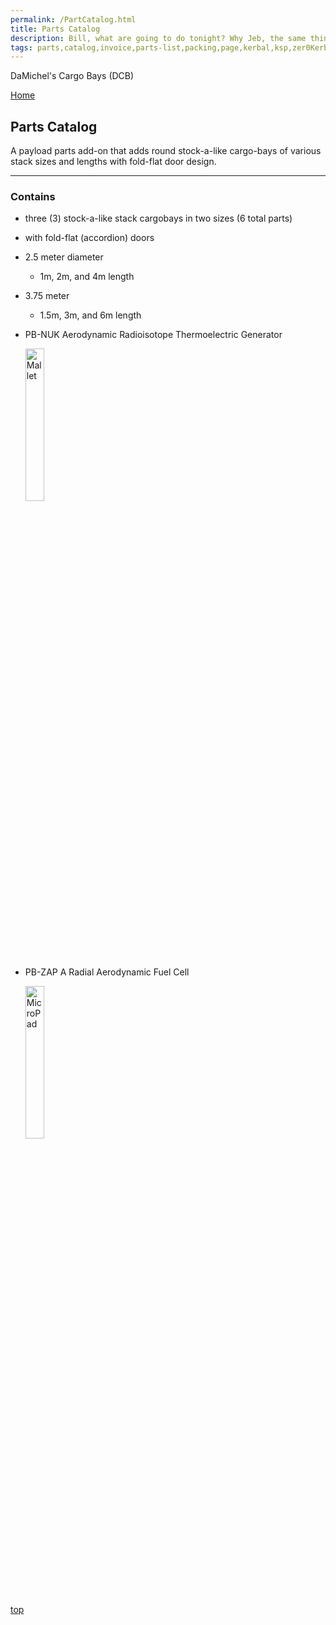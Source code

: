 ```yaml
---
permalink: /PartCatalog.html
title: Parts Catalog
description: Bill, what are going to do tonight? Why Jeb, the same thing we do every night, Take over the world!
tags: parts,catalog,invoice,parts-list,packing,page,kerbal,ksp,zer0Kerbal,zedK
---
```


<!-- PartsCatalog.md v1.1.4.0
DaMichel's Cargo Bays (DCB)
created: 01 Feb 2022
updated: 15 May 2022 -->

<script src="https://kit.fontawesome.com/0ea5493613.js" crossorigin="anonymous"></script>
<i class="fa-solid fa-explosion fa-beat-fade fa-3x" style="--fa-beat-fade-opacity: 0.1; --fa-beat-fade-scale: 1.25;color: #FF7E03" ></i>

DaMichel's Cargo Bays (DCB)

[Home](./index.md)

## Parts Catalog

A payload parts add-on that adds round stock-a-like cargo-bays of various stack sizes and lengths with fold-flat door design.

---

### Contains

* three (3) stock-a-like stack cargobays in two sizes (6 total parts)
* with fold-flat (accordion) doors
* 2.5 meter diameter
  * 1m, 2m, and 4m length
* 3.75 meter
  * 1.5m, 3m, and 6m length

* PB-NUK Aerodynamic Radioisotope Thermoelectric Generator

  <img src="https://raw.githubusercontent.com/zer0Kerbal/CargoBays/master/GameData/CargoBays/Parts/%40thumbs/DM-RTG_icon.png" alt="Mallet" width="25%" height="25%" />

* PB-ZAP A Radial Aerodynamic Fuel Cell

  <img src="https://raw.githubusercontent.com/zer0Kerbal/CargoBays/master/GameData/CargoBays/Parts/%40thumbs/DM-RFC_icon.png" alt="MicroPad" width="25%" height="25%" />

[top](#Parts-Catalog)

<!-- this file CC BY-ND 4.0 by zer0Kerbal -->